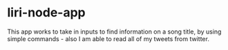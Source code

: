 # liri-node-app

This app works to take in inputs to find information on a song title, by using simple commands - also I am able to read all of my tweets from twitter.